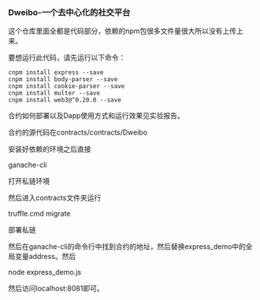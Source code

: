 ### Dweibo-一个去中心化的社交平台

这个仓库里面全都是代码部分，依赖的npm包很多文件量很大所以没有上传上来。

要想运行此代码，请先运行以下命令：

```
cnpm install express --save
cnpm install body-parser --save
cnpm install cookie-parser --save
cnpm install multer --save
cnpm install web3@^0.20.0 --save
```

合约如何部署以及Dapp使用方式和运行效果见实验报告。

合约的源代码在contracts/contracts/Dweibo

安装好依赖的环境之后直接

ganache-cli

打开私链环境

然后进入contracts文件夹运行

truffle.cmd migrate

部署私链

然后在ganache-cli的命令行中找到合约的地址，然后替换express_demo中的全局变量address。然后

node express_demo.js

然后访问localhost:8081即可。